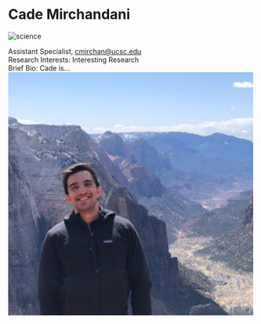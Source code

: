# Cade Mirchandani

![science](https://img.shields.io/badge/science-doing-brightgreen)

Assistant Specialist, cmirchan@ucsc.edu  
Research Interests: Interesting Research  
Brief Bio: Cade is...  
<img src='2021-05-17.jpeg' alt='cade' width='500'/>
